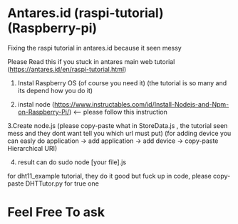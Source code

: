 # Antares.id (raspi-tutorial) (Raspberry-pi)
Fixing the raspi tutorial in antares.id because it seen messy


Please Read this if you stuck in antares main web tutorial (https://antares.id/en/raspi-tutorial.html)
1. Instal Raspberry OS 
(of course you need it) (the tutorial is so many and its depend how you do it)

2. instal node 
(https://www.instructables.com/id/Install-Nodejs-and-Npm-on-Raspberry-Pi/) <-- please follow this instruction

3.Create node.js 
(please copy-paste what in StoreData.js , the tutorial seen mess and they dont want tell you which url must put)
(for adding device you can easly do application -> add application -> add device -> copy-paste Hierarchical URI)

4. result can do sudo node [your file].js

for dht11_example tutorial, they do it good but fuck up in code, please copy-paste DHTTutor.py for true one


# Feel Free To ask 
